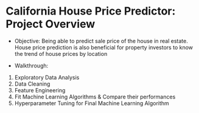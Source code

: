 # California House Price Predictor: Project Overview
* Objective: 
Being able to predict sale price of the house in real estate. House price prediction is also beneficial for property investors to know the trend of house prices by location 

* Walkthrough:<br/>
1. Exploratory Data Analysis<br/> 
2. Data Cleaning<br/>
3. Feature Engineering<br/> 
4. Fit Machine Learning Algorithms & Compare their performances<br/> 
5. Hyperparameter Tuning for Final Machine Learning Algorithm 
